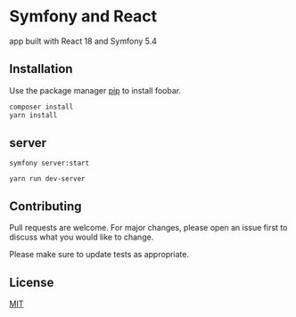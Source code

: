 # Symfony and React

app built with React 18 and Symfony 5.4

## Installation

Use the package manager [pip](https://pip.pypa.io/en/stable/) to install foobar.

```bash
composer install
yarn install
```

## server

```server
symfony server:start

yarn run dev-server
```

## Contributing

Pull requests are welcome. For major changes, please open an issue first
to discuss what you would like to change.

Please make sure to update tests as appropriate.

## License

[MIT](https://choosealicense.com/licenses/mit/)